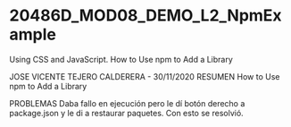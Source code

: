 # 20486D_MOD08_DEMO_L2_NpmExample
Using CSS and JavaScript. How to Use npm to Add a Library

JOSE VICENTE TEJERO CALDERERA - 30/11/2020
RESUMEN
How to Use npm to Add a Library


PROBLEMAS
Daba fallo en ejecución pero le dí botón derecho a package.json y le di a restaurar paquetes. Con esto se resolvió.
